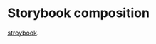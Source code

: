 # Storybook composition

[stroybook](https://shinya-maruyama.github.io/storybook-composition/develop/storybook/).
